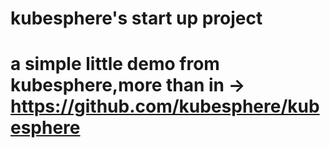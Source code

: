 # kubesphere's start up project
# a simple little demo from kubesphere,more than in -> https://github.com/kubesphere/kubesphere

